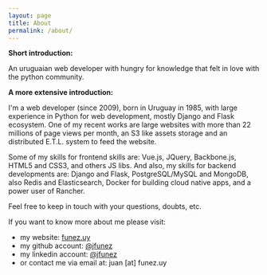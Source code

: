 ```yaml
---
layout: page
title: About
permalink: /about/
---
```


**Short introduction:**

An uruguaian web developer with hungry for knowledge that felt in love with the python community.


**A more extensive introduction:**

I'm a web developer (since 2009), born in Uruguay in 1985, with large experience in Python for web development, mostly Django and Flask ecosystem.
One of my recent works are large websites with more than 22 millions of page views per month, an S3 like assets storage
and an distributed E.T.L. system to feed the website.

Some of my skills for frontend skills are: Vue.js, JQuery, Backbone.js, HTML5 and CSS3, and others JS libs.
And also, my skills for backend developments are: Django and Flask, PostgreSQL/MySQL and MongoDB, also Redis and Elasticsearch, Docker for building cloud native apps, and a power user of Rancher.

Feel free to keep in touch with your questions, doubts, etc.

If you want to know more about me please visit:
- my website: [funez.uy](http://funez.uy)
- my github account: [@jfunez](https://github.com/jfunez)
- my linkedin account: [@jfunez](https://www.linkedin.com/in/jfunez/)
- or contact me via email at: juan [at] funez.uy
